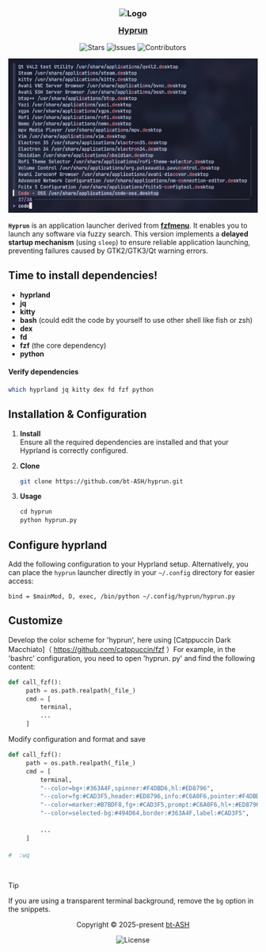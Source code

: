 <h3 align="center">
	<img src="https://avatars.githubusercontent.com/u/205271537?v=4" width="100" alt="Logo"/><br/>
	<img src="https://raw.githubusercontent.com/catppuccin/catppuccin/main/assets/misc/transparent.png" height="30" width="0px"/>
	<a href="https://github.com/bt-ASH/hyprun">Hyprun</a>
	<img src="https://raw.githubusercontent.com/catppuccin/catppuccin/main/assets/misc/transparent.png" height="30" width="0px"/>
</h3>

<div align="center">

  ![Stars](https://img.shields.io/github/stars/bt-ASH?style=flat-square)
  ![Issues](https://img.shields.io/github/issues/bt-ASH?style=flat-square)
  ![Contributors](https://img.shields.io/github/contributors/bt-ASH?style=flat-square)

</div>

<p align="center">
		<img src="./assets/preview.png" />
</p>

**`Hyprun`** is an application launcher derived from **[fzfmenu](https://github.com/levinion/fzfmenu?tab=readme-ov-file#fzfmenu)**. It enables you to launch any software via fuzzy search. This version implements a **delayed startup mechanism** (using `sleep`) to ensure reliable application launching, preventing failures caused by GTK2/GTK3/Qt warning errors.

## **Time to install dependencies!** 

- **hyprland**
- **jq**
- **kitty**
- **bash** (could edit the code by yourself to use other shell like fish or zsh)
- **dex**
- **fd**
- **fzf** (the core dependency)
- **python**
#### **Verify dependencies**
```bash
which hyprland jq kitty dex fd fzf python
```

## Installation & Configuration

1. **Install**  
   Ensure all the required dependencies are installed and that your Hyprland is correctly configured.

2. **Clone**

   ```bash
   git clone https://github.com/bt-ASH/hyprun.git
   ```

3. **Usage**

   ```python
   cd hyprun
   python hyprun.py
   ```

## Configure hyprland 

Add the following configuration to your Hyprland setup. Alternatively, you can place the `hyprun` launcher directly in your `~/.config` directory for easier access:

```
bind = $mainMod, D, exec, /bin/python ~/.config/hyprun/hyprun.py
```

## Customize

Develop the color scheme for 'hyprun', here using [Catppuccin Dark Macchiato]（ https://github.com/catppuccin/fzf ）For example, in the 'bashrc' configuration, you need to open 'hyprun. py' and find the following content: 
```py
def call_fzf():
     path = os.path.realpath(_file_)
     cmd = [
         terminal,
         ...
     ]
```
Modify configuration and format and save
```py
def call_fzf():
     path = os.path.realpath(_file_)
     cmd = [
         terminal,
         "--color=bg+:#363A4F,spinner:#F4DBD6,hl:#ED8796",
         "--color=fg:#CAD3F5,header:#ED8796,info:#C6A0F6,pointer:#F4DBD6",
         "--color=marker:#B7BDF8,fg+:#CAD3F5,prompt:#C6A0F6,hl+:#ED8796",
         "--color=selected-bg:#494D64,border:#363A4F,label:#CAD3F5",
   
		 ...
	 ]
	 
#  :wq		 
```

&nbsp;

> [!TIP]
> If you are using a transparent terminal background, remove the `bg` option in
> the snippets.

<p align="center">Copyright &copy; 2025-present <a href="https://github.com/bt-ASH" target="_blank">bt-ASH</a>
<p align="center"><a href="https://github.com/catppuccin/catppuccin/blob/main/LICENSE">
</a></p>

<div align="center">

![License](https://img.shields.io/github/license/bt-ASH?style=flat-square)

</div>